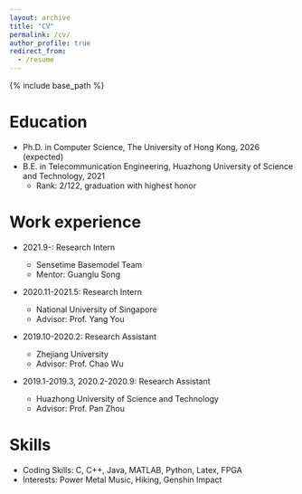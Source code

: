 ```yaml
---
layout: archive
title: "CV"
permalink: /cv/
author_profile: true
redirect_from:
  - /resume
---
```


{% include base_path %}

Education
======
* Ph.D. in Computer Science, The University of Hong Kong, 2026 (expected)
* B.E. in Telecommunication Engineering, Huazhong University of Science and Technology, 2021 
  * Rank: 2/122, graduation with highest honor


Work experience
======
* 2021.9-: Research Intern
  * Sensetime Basemodel Team
  * Mentor: Guanglu Song

* 2020.11-2021.5: Research Intern
  * National University of Singapore
  * Advisor: Prof. Yang You

* 2019.10-2020.2: Research Assistant
  * Zhejiang University
  * Advisor: Prof. Chao Wu

* 2019.1-2019.3, 2020.2-2020.9: Research Assistant
  * Huazhong University of Science and Technology
  * Advisor: Prof. Pan Zhou
  
Skills
======
* Coding Skills:  C, C++, Java, MATLAB, Python, Latex, FPGA
* Interests: Power Metal Music, Hiking, Genshin Impact



